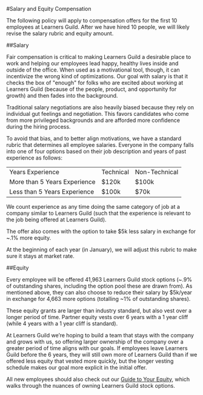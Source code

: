 #Salary and Equity Compensation

The following policy will apply to compensation offers for the first 10 employees at Learners Guild. After we have hired 10 people, we will likely revise the salary rubric and equity amount.

##Salary

Fair compensation is critical to making Learners Guild a desirable place to work and helping our employees lead happy, healthy lives inside and outside of the office. When used as a motivational tool, though, it can incentivize the wrong kind of optimizations. Our goal with salary is that it checks the box of "enough" for folks who are excited about working at Learners Guild (because of the people, product, and opportunity for growth) and then fades into the background.

Traditional salary negotiations are also heavily biased because they rely on individual gut feelings and negotiation. This favors candidates who come from more privileged backgrounds and are afforded more confidence during the hiring process.

To avoid that bias, and to better align motivations, we have a standard rubric that determines all employee salaries. Everyone in the company falls into one of four options based on their job description and years of past experience as follows:

<table>
  <tr>
    <td>Years Experience</td>
    <td>Technical</td>
    <td>Non-Technical</td>
  </tr>
  <tr>
    <td>More than 5 Years Experience</td>
    <td>$120k</td>
    <td>$100k</td>
  </tr>
  <tr>
    <td>Less than 5 Years Experience</td>
    <td>$100k</td>
    <td>$70k</td>
  </tr>
</table>


We count experience as any time doing the same category of job at a company similar to Learners Guild (such that the experience is relevant to the job being offered at Learners Guild).

The offer also comes with the option to take $5k less salary in exchange for ~.1% more equity.

At the beginning of each year (in January), we will adjust this rubric to make sure it stays at market rate.

##Equity

Every employee will be offered 41,963 Learners Guild stock options (~.9% of outstanding shares, including the option pool these are drawn from). As mentioned above, they can also choose to reduce their salary by $5k/year in exchange for 4,663 more options (totalling ~1% of outstanding shares).

These equity grants are larger than industry standard, but also vest over a longer period of time. Partner equity vests over 6 years with a 1 year cliff (while 4 years with a 1 year cliff is standard).

At Learners Guild we’re hoping to build a team that stays with the company and grows with us, so offering larger ownership of the company over a greater period of time aligns with our goals. If employees leave Learners Guild before the 6 years, they will still own more of Learners Guild than if we offered less equity that vested more quickly, but the longer vesting schedule makes our goal more explicit in the initial offer.

All new employees should also check out our [Guide to Your Equity](https://github.com/LearnersGuild/guide/blob/master/Hiring%20Documents/Guide%20to%20Your%20Equity.md), which walks through the nuances of owning Learners Guild stock options.
